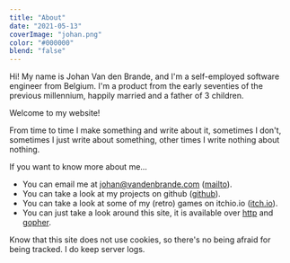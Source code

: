 ```yaml
---
title: "About"
date: "2021-05-13"
coverImage: "johan.png"
color: "#000000"
blend: "false"
---
```


Hi! My name is Johan Van den Brande, and I'm a self-employed software engineer from Belgium.
I'm a product from the early seventies of the previous millennium, happily married and a father of 3 children.

Welcome to my website!

From time to time I make something and write about it, sometimes I don't, sometimes I just write about something, other times I write nothing about nothing.

If you want to know more about me...

   * You can email me at johan@vandenbrande.com ([mailto](mailto:johan@vandenbrande.com)).
   * You can take a look at my projects on github ([github](https://github.com/nanoflite)).
   * You can take a look at some of my (retro) games on itchio.io ([itch.io](https://nanoflite.itch.io/)).  
   * You can just take a look around this site, it is available over [http](https://vandenbran.de) and [gopher](gopher://vandenbran.de). 

Know that this site does not use cookies, so there's no being afraid for being tracked. I do keep server logs.

